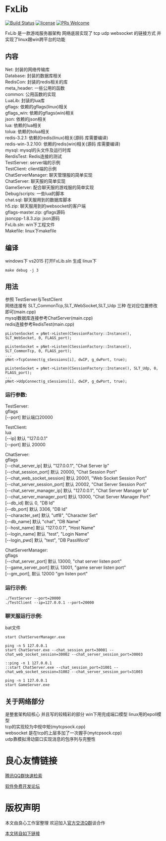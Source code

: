 FxLib
===

[![Build Status](https://www.travis-ci.org/724789975/FxLib.svg?branch=master)](https://www.travis-ci.org/724789975/FxLib/jobs/382006781)
[![license](http://img.shields.io/badge/license-MIT-blue.svg)](https://github.com/724789975/FxLib/blob/master/LICENSE)
[![PRs Welcome](https://img.shields.io/badge/PRs-welcome-blue.svg)](https://github.com/724789975/FxLib/pulls)

FxLib 是一款游戏服务器架构 网络底层实现了 tcp udp websocket 的链接方式 并实现了linux跟win跨平台的功能

内容
-------
Net:                封装的网络传输库  
Database:           封装的数据库相关  
RedisCon:           封装的redis相关的库  
meta_header:        一些公用的函数  
common:             公用函数的实现  
LuaLib:             封装的lua库  
gflags:             依赖的gflags(linux)相关  
gflags_win:         依赖的gflags(win)相关  
json:               依赖的json相关  
lua:                依赖的lua相关  
tolua:              依赖的tolua相关  
redis-3.2.1:        依赖的redis(linux)相关(源码 库需要编译)  
redis-win-3.2.100:  依赖的redis(win)相关(源码 库需要编译)  
mysql:              mysql的头文件及运行时库  
RerdisTest:         Redis连接的测试  
TestServer:         server端的示例  
TestClient:         client端的示例  
ChatServerManager:  聊天管理服的简单实现  
ChatServer:         聊天服的简单实现  
GameServer:         配合聊天服的游戏服的简单实现  
Debug/scripts:      一些lua的脚本  
chat.sql:           聊天服用到的数据库脚本  
h5.zip:             聊天服用到的websocket的客户端  
gflags-master.zip:  gflags源码  
jsoncpp-1.8.3.zip:  json源码  
FxLib.sln:          win下工程文件  
Makefile:           linux下makefile  

编译
-------
windows下 vs2015 打开FxLib.sln 生成
linux下
```
make debug -j 3
```

用法
------
参照 TestServer与TestClient  
网络连接有 SLT_CommonTcp,SLT_WebSocket,SLT_Udp 三种 在对应位置修改即可(main.cpp)  
mysql数据库连接参考ChatServer(main.cpp)  
redis连接参考RedisTest(main.cpp)  

```
pListenSocket = pNet->Listen(CSessionFactory::Instance(), SLT_WebSocket, 0, FLAGS_port);
```

```
pListenSocket = pNet->Listen(CSessionFactory::Instance(), SLT_CommonTcp, 0, FLAGS_port);
...
pNet->TcpConnect(g_sSessions[i], dwIP, g_dwPort, true);
```

```
pListenSocket = pNet->Listen(CSessionFactory::Instance(), SLT_Udp, 0, FLAGS_port);
...
pNet->UdpConnect(g_sSessions[i], dwIP, g_dwPort, true);
```
### 运行参数:
TestServer:  
gflags  
[--port] 默认端口20000

TestClient:  
lua  
[--ip] 默认 "127.0.0.1"  
[--port] 默认 20000

ChatServer:  
gflags  
[--chat_server_ip] 默认 "127.0.0.1", "Chat Server Ip"  
[--chat_session_port] 默认 20000, "Chat Session Port"  
[--chat_web_socket_session] 默认 20001, "Web Socket Session Port"  
[--chat_server_session_port] 默认 20002, "Chat Server Session Port"  
[--chat_server_manager_ip] 默认 "127.0.0.1", "Chat Server Manager Ip"  
[--chat_server_manager_port] 默认 13000, "Chat Server Manager Port"  
[--db_id] 默认 0, "DB Id"  
[--db_port] 默认 3306, "DB Id"  
[--character_set] 默认 "utf8", "Character Set"  
[--db_name] 默认 "chat", "DB Name"  
[--host_name] 默认 "127.0.0.1", "Host Name"  
[--login_name] 默认 "test", "Login Name"  
[--login_pwd] 默认 "test", "DB PassWord"

ChatServerManager:  
gflags  
[--chat_server_port] 默认 13000, "chat server listen port"  
[--game_server_port] 默认 13001, "game server listen port"  
[--gm_port], 默认 12000 "gm listen port"

### 运行示例:
    ./TestServer --port=20000
    ./TestClient --ip=127.0.0.1 --port=20000

### 聊天服运行示例:
bat文件
```
start ChatServerManager.exe

ping -n 5 127.0.0.1
start ChatServer.exe --chat_session_port=30001 --chat_web_socket_session=30002 --chat_server_session_port=30003

::ping -n 1 127.0.0.1
::start ChatServer.exe --chat_session_port=31001 --chat_web_socket_session=31002 --chat_server_session_port=31003

ping -n 1 127.0.0.1
start GameServer.exe
```

关于网络部分
----------
是整套架构较核心 并且写的较精彩的部分 win下用完成端口模型 linux用的epoll模型  
tcp的实现较为中规中矩(mytcpsock.cpp)  
websocket 是在tcp的上层多加了一次握手(mytcpsock.cpp)  
udp靠模拟滑动窗口实现消息的包序列与完整性




 # 良心友情链接

[腾讯QQ群快速检索](http://u.720life.cn/s/8cf73f7c)

[软件免费开发论坛](http://u.720life.cn/s/bbb01dc0)

# 版权声明 

本文由良心工作室整理 欢迎加入[官方交流Q群](https://u.720life.cn/s/f2316816)谈合作

[本文转自如下链接](http://u.720life.cn/g/2e71d0f0a5c601172267ba20d3a43c6ebc17eeb617151936a3f6527ae1f32c490ab4aeb8d2b28c324e7e34c5dfd1903d904c70a6b50bf8509817f274d5e501cb)